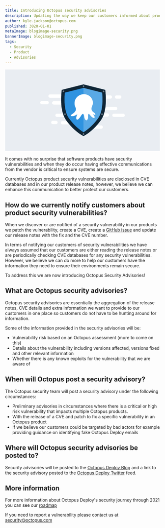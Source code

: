 ```yaml
---
title: Introducing Octopus security advisories
description: Updating the way we keep our customers informed about product security
author: kyle.jackson@octopus.com
published: 3020-01-01
metaImage: blogimage-security.png
bannerImage: blogimage-security.png
tags:
  - Security
  - Product
  - Advisories
---
```


![A stylized Octopus & Shield icon](blogimage-security.png)

It comes with no surprise that software products have security vulnerabilities and when they do occur having effective communications from the vendor is critical to ensure systems are secure.

Currently Octopus product security vulnerabilities are disclosed in CVE databases and in our product release notes, however, we believe we can enhance this communication to better protect our customers.

## How do we currently notify customers about product security vulnerabilities?

When we discover or are notified of a security vulnerability in our products we patch the vulnerability, create a CVE, create a [GitHub issue](https://github.com/OctopusDeploy/Issues) and update our release notes with the fix and the CVE number.

In terms of notifying our customers of security vulnerabilities we have always assumed that our customers are either reading the release notes or are periodically checking CVE databases for any security vulnerabilities. However, we believe we can do more to help our customers have the information they need to ensure their environments remain secure.

To address this we are now introducing Octopus Security Advisories!

## What are Octopus security advisories?

Octopus security advisories are essentially the aggregation of the release notes, CVE details and extra information we want to provide to our customers in one place so customers do not have to be hunting around for information.

Some of the information provided in the security advisories will be:
- Vulnerability risk based on an Octopus assessment (more to come on this)
- Details about the vulnerability including versions affected, versions fixed and other relevant information
- Whether there is any known exploits for the vulnerability that we are aware of

## When will Octopus post a security advisory?

The Octopus security team will post a security advisory under the following circumstances:
- Preliminary advisories in circumstances where there is a critical or high risk vulnerability that impacts multiple Octopus products.
- With the release of a CVE and patch to fix a specific vulnerability in an Octopus product
- If we believe our customers could be targeted by bad actors for example providing guidance on identifying fake Octopus Deploy emails

## Where will Octopus security advisories be posted to?

Security advisories will be posted to the [Octopus Deploy Blog](https://octopus.com/blog) and a link to the security advisory posted to the [Octopus Deploy Twitter](https://twitter.com/OctopusDeploy) feed.

## More information

For more information about Octopus Deploy's security journey through 2021 you can see our [roadmap](https://github.com/OctopusDeploy/Issues/issues/6523)

If you need to report a vulnerability please contact us at security@octopus.com
